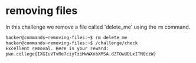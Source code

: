 # removing files

In this challenge we remove a file called 'delete_me' using the `rm` command.

```bash
hacker@commands~removing-files:~$ rm delete_me
hacker@commands~removing-files:~$ /challenge/check
Excellent removal. Here is your reward:
pwn.college{IXGIuVTvRe7ciyTziMwWXnbXMSA.dZTOwUDLxITN0czW}

